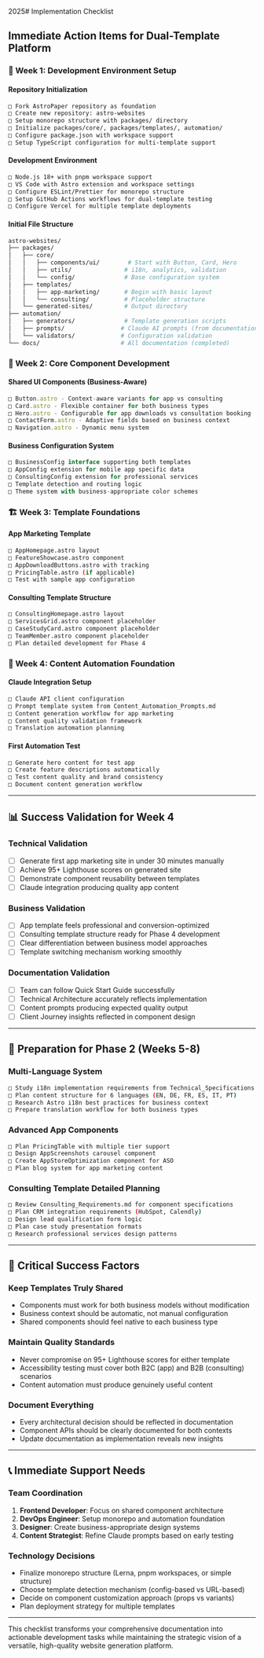 2025# Implementation Checklist
## Immediate Action Items for Dual-Template Platform

### 🔧 Week 1: Development Environment Setup

#### Repository Initialization
```bash
□ Fork AstroPaper repository as foundation
□ Create new repository: astro-websites  
□ Setup monorepo structure with packages/ directory
□ Initialize packages/core/, packages/templates/, automation/
□ Configure package.json with workspace support
□ Setup TypeScript configuration for multi-template support
```

#### Development Environment
```bash
□ Node.js 18+ with pnpm workspace support
□ VS Code with Astro extension and workspace settings
□ Configure ESLint/Prettier for monorepo structure
□ Setup GitHub Actions workflows for dual-template testing
□ Configure Vercel for multiple template deployments
```

#### Initial File Structure
```bash
astro-websites/
├── packages/
│   ├── core/
│   │   ├── components/ui/        # Start with Button, Card, Hero
│   │   ├── utils/               # i18n, analytics, validation
│   │   └── config/              # Base configuration system
│   ├── templates/
│   │   ├── app-marketing/       # Begin with basic layout
│   │   └── consulting/          # Placeholder structure
│   └── generated-sites/         # Output directory
├── automation/
│   ├── generators/              # Template generation scripts
│   ├── prompts/                # Claude AI prompts (from documentation)
│   └── validators/             # Configuration validation
└── docs/                       # All documentation (completed)
```

### 🎯 Week 2: Core Component Development

#### Shared UI Components (Business-Aware)
```typescript
□ Button.astro - Context-aware variants for app vs consulting
□ Card.astro - Flexible container for both business types
□ Hero.astro - Configurable for app downloads vs consultation booking
□ ContactForm.astro - Adaptive fields based on business context
□ Navigation.astro - Dynamic menu system
```

#### Business Configuration System
```typescript
□ BusinessConfig interface supporting both templates
□ AppConfig extension for mobile app specific data
□ ConsultingConfig extension for professional services
□ Template detection and routing logic
□ Theme system with business-appropriate color schemes
```

### 🏗️ Week 3: Template Foundations

#### App Marketing Template
```bash
□ AppHomepage.astro layout
□ FeatureShowcase.astro component
□ AppDownloadButtons.astro with tracking
□ PricingTable.astro (if applicable)
□ Test with sample app configuration
```

#### Consulting Template Structure
```bash
□ ConsultingHomepage.astro layout
□ ServicesGrid.astro component placeholder
□ CaseStudyCard.astro component placeholder  
□ TeamMember.astro component placeholder
□ Plan detailed development for Phase 4
```

### 🤖 Week 4: Content Automation Foundation

#### Claude Integration Setup
```bash
□ Claude API client configuration
□ Prompt template system from Content_Automation_Prompts.md
□ Content generation workflow for app marketing
□ Content quality validation framework
□ Translation automation planning
```

#### First Automation Test
```bash
□ Generate hero content for test app
□ Create feature descriptions automatically
□ Test content quality and brand consistency
□ Document content generation workflow
```

---

## 📊 Success Validation for Week 4

### Technical Validation
- [ ] Generate first app marketing site in under 30 minutes manually
- [ ] Achieve 95+ Lighthouse scores on generated site
- [ ] Demonstrate component reusability between templates
- [ ] Claude integration producing quality app content

### Business Validation
- [ ] App template feels professional and conversion-optimized
- [ ] Consulting template structure ready for Phase 4 development
- [ ] Clear differentiation between business model approaches
- [ ] Template switching mechanism working smoothly

### Documentation Validation
- [ ] Team can follow Quick Start Guide successfully
- [ ] Technical Architecture accurately reflects implementation
- [ ] Content prompts producing expected quality output
- [ ] Client Journey insights reflected in component design

---

## 🎯 Preparation for Phase 2 (Weeks 5-8)

### Multi-Language System
```bash
□ Study i18n implementation requirements from Technical_Specifications.md
□ Plan content structure for 6 languages (EN, DE, FR, ES, IT, PT)
□ Research Astro i18n best practices for business context
□ Prepare translation workflow for both business types
```

### Advanced App Components
```bash
□ Plan PricingTable with multiple tier support
□ Design AppScreenshots carousel component
□ Create AppStoreOptimization component for ASO
□ Plan blog system for app marketing content
```

### Consulting Template Detailed Planning
```bash
□ Review Consulting_Requirements.md for component specifications
□ Plan CRM integration requirements (HubSpot, Calendly)
□ Design lead qualification form logic
□ Plan case study presentation formats
□ Research professional services design patterns
```

---

## 🚨 Critical Success Factors

### Keep Templates Truly Shared
- Components must work for both business models without modification
- Business context should be automatic, not manual configuration
- Shared components should feel native to each business type

### Maintain Quality Standards
- Never compromise on 95+ Lighthouse scores for either template
- Accessibility testing must cover both B2C (app) and B2B (consulting) scenarios
- Content automation must produce genuinely useful content

### Document Everything
- Every architectural decision should be reflected in documentation
- Component APIs should be clearly documented for both contexts
- Update documentation as implementation reveals new insights

---

## 📞 Immediate Support Needs

### Team Coordination
1. **Frontend Developer**: Focus on shared component architecture
2. **DevOps Engineer**: Setup monorepo and automation foundation  
3. **Designer**: Create business-appropriate design systems
4. **Content Strategist**: Refine Claude prompts based on early testing

### Technology Decisions
- Finalize monorepo structure (Lerna, pnpm workspaces, or simple structure)
- Choose template detection mechanism (config-based vs URL-based)
- Decide on component customization approach (props vs variants)
- Plan deployment strategy for multiple templates

---

This checklist transforms your comprehensive documentation into actionable development tasks while maintaining the strategic vision of a versatile, high-quality website generation platform.